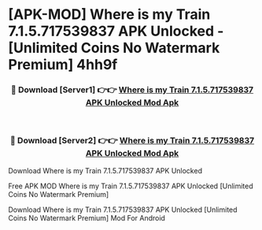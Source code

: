 # [APK-MOD] Where is my Train 7.1.5.717539837 APK Unlocked - [Unlimited Coins No Watermark Premium] 4hh9f



<div align="center">
<h3>🔴 Download [Server1] 👉👉 <a href="https://momento.my/?title=Where_is_my_Train_7.1.5.717539837_APK_Unlocked">Where is my Train 7.1.5.717539837 APK Unlocked Mod Apk</a></h3><br>

<h3>🔴 Download [Server2] 👉👉 <a href="https://momento.my/?title=Where_is_my_Train_7.1.5.717539837_APK_Unlocked">Where is my Train 7.1.5.717539837 APK Unlocked Mod Apk</a></h3>
</div>



Download Where is my Train 7.1.5.717539837 APK Unlocked 

Free APK MOD Where is my Train 7.1.5.717539837 APK Unlocked [Unlimited Coins No Watermark Premium]

Download Where is my Train 7.1.5.717539837 APK Unlocked [Unlimited Coins No Watermark Premium] Mod For Android
